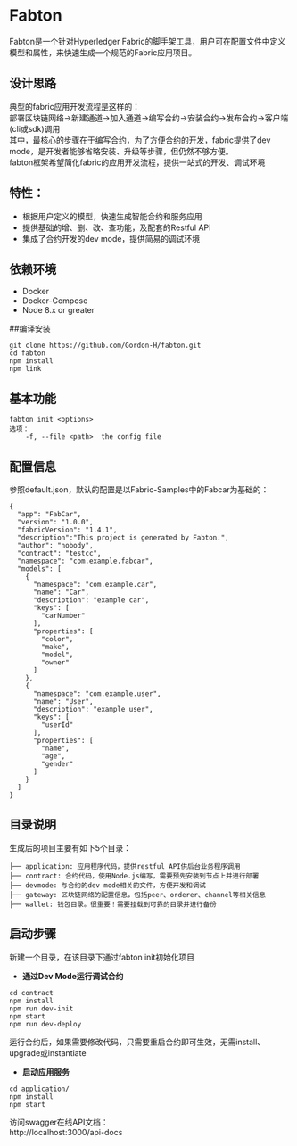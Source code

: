 
Fabton
============
Fabton是一个针对Hyperledger Fabric的脚手架工具，用户可在配置文件中定义模型和属性，来快速生成一个规范的Fabric应用项目。 

## 设计思路
典型的fabric应用开发流程是这样的：  
部署区块链网络->新建通道->加入通道->编写合约->安装合约->发布合约->客户端(cli或sdk)调用  
其中，最核心的步骤在于编写合约，为了方便合约的开发，fabric提供了dev mode，是开发者能够省略安装、升级等步骤，但仍然不够方便。  
fabton框架希望简化fabric的应用开发流程，提供一站式的开发、调试环境  
 

## 特性：  
- 根据用户定义的模型，快速生成智能合约和服务应用
- 提供基础的增、删、改、查功能，及配套的Restful API
- 集成了合约开发的dev mode，提供简易的调试环境

## 依赖环境
- Docker 
- Docker-Compose 
- Node 8.x or greater

##编译安装
```
git clone https://github.com/Gordon-H/fabton.git
cd fabton
npm install
npm link
```

## 基本功能
```
fabton init <options>
选项：  
    -f, --file <path>  the config file 
```

## 配置信息
参照default.json，默认的配置是以Fabric-Samples中的Fabcar为基础的：
```
{
  "app": "FabCar",
  "version": "1.0.0",
  "fabricVersion": "1.4.1",
  "description":"This project is generated by Fabton.",
  "author": "nobody",
  "contract": "testcc",
  "namespace": "com.example.fabcar",
  "models": [
    {
      "namespace": "com.example.car",
      "name": "Car",
      "description": "example car",
      "keys": [
        "carNumber"
      ],
      "properties": [
        "color",
        "make",
        "model",
        "owner"
      ]
    },
    {
      "namespace": "com.example.user",
      "name": "User",
      "description": "example user",
      "keys": [
        "userId"
      ],
      "properties": [
        "name",
        "age",
        "gender"
      ]
    }
  ]
}
```

## 目录说明
生成后的项目主要有如下5个目录：
```
├── application: 应用程序代码，提供restful API供后台业务程序调用  
├── contract: 合约代码，使用Node.js编写，需要预先安装到节点上并进行部署  
├── devmode: 与合约的dev mode相关的文件，方便开发和调试  
├── gateway: 区块链网络的配置信息，包括peer、orderer、channel等相关信息  
├── wallet: 钱包目录。很重要！需要挂载到可靠的目录并进行备份  
```

## 启动步骤
新建一个目录，在该目录下通过fabton init初始化项目  
- **通过Dev Mode运行调试合约**
```
cd contract
npm install
npm run dev-init
npm start
npm run dev-deploy
```
运行合约后，如果需要修改代码，只需要重启合约即可生效，无需install、upgrade或instantiate
- **启动应用服务**
```
cd application/
npm install
npm start
```
访问swagger在线API文档：  
http://localhost:3000/api-docs
